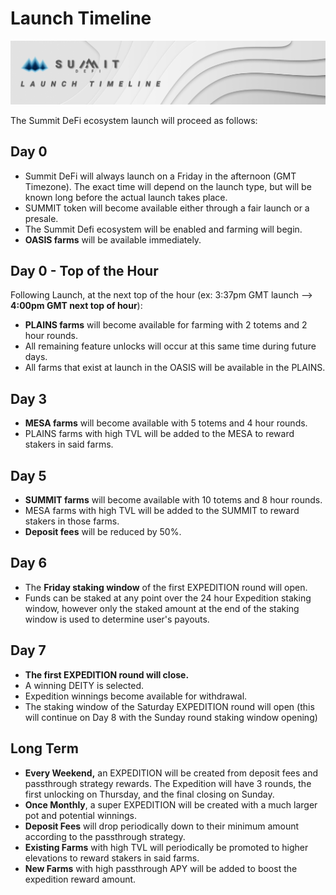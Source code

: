 # Launch Timeline

![](.gitbook/assets/launch-timeline-masthead%20%281%29.jpg)

The Summit DeFi ecosystem launch will proceed as follows:

## Day 0

* Summit DeFi will always launch on a Friday in the afternoon \(GMT Timezone\). The exact time will depend on the launch type, but will be known long before the actual launch takes place.
* SUMMIT token will become available either through a fair launch or a presale.
* The Summit Defi ecosystem will be enabled and farming will begin.
* **OASIS farms** will be available immediately.

## Day 0 - Top of the Hour

Following Launch, at the next top of the hour \(ex: 3:37pm GMT launch --&gt; **4:00pm GMT next top of hour**\):

* **PLAINS farms** will become available for farming with 2 totems and 2 hour rounds.
* All remaining feature unlocks will occur at this same time during future days.
* All farms that exist at launch in the OASIS will be available in the PLAINS.

## Day 3

* **MESA farms** will become available with 5 totems and 4 hour rounds.
* PLAINS farms with high TVL will be added to the MESA to reward stakers in said farms.

## Day 5

* **SUMMIT farms** will become available with 10 totems and 8 hour rounds.
* MESA farms with high TVL will be added to the SUMMIT to reward stakers in those farms.
* **Deposit fees** will be reduced by 50%.

## Day 6

* The **Friday staking window** of the first EXPEDITION round will open.
* Funds can be staked at any point over the 24 hour Expedition staking window, however only the staked amount at the end of the staking window is used to determine user's payouts.

## Day 7

* **The first EXPEDITION round will close.**
* A winning DEITY is selected.
* Expedition winnings become available for withdrawal.
* The staking window of the Saturday EXPEDITION round will open \(this will continue on Day 8 with the Sunday round staking window opening\)

## Long Term

* **Every Weekend,** an EXPEDITION will be created from deposit fees and passthrough strategy rewards. The Expedition will have 3 rounds, the first unlocking on Thursday, and the final closing on Sunday.
* **Once Monthly**, a super EXPEDITION will be created with a much larger pot and potential winnings.
* **Deposit Fees** will drop periodically down to their minimum amount according to the passthrough strategy. 
* **Existing Farms** with high TVL will periodically be promoted to higher elevations to reward stakers in said farms.
* **New Farms** with high passthrough APY will be added to boost the expedition reward amount.



